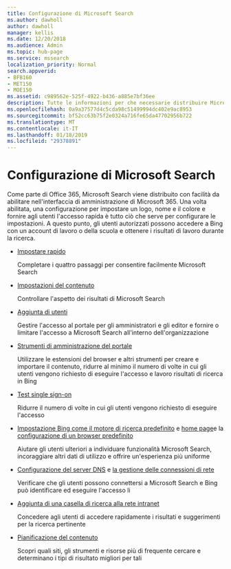 ```yaml
---
title: Configurazione di Microsoft Search
ms.author: dawholl
author: dawholl
manager: kellis
ms.date: 12/20/2018
ms.audience: Admin
ms.topic: hub-page
ms.service: mssearch
localization_priority: Normal
search.appverid:
- BFB160
- MET150
- MOE150
ms.assetid: c989562e-525f-4922-b436-a885e7bf36ee
description: Tutte le informazioni per che necessarie distribuire Microsoft Search all'organizzazione
ms.openlocfilehash: 0a9a37577d4c5cda98c51499994dc402e9ac8953
ms.sourcegitcommit: bf52cc63b75f2e0324a716fe65da47702956b722
ms.translationtype: MT
ms.contentlocale: it-IT
ms.lasthandoff: 01/18/2019
ms.locfileid: "29378891"
---
```

# <a name="set-up-microsoft-search"></a>Configurazione di Microsoft Search

Come parte di Office 365, Microsoft Search viene distribuito con facilità da abilitare nell'interfaccia di amministrazione di Microsoft 365. Una volta abilitata, una configurazione per impostare un logo, nome e il colore e fornire agli utenti l'accesso rapida è tutto ciò che serve per configurare le impostazioni. A questo punto, gli utenti autorizzati possono accedere a Bing con un account di lavoro o della scuola e ottenere i risultati di lavoro durante la ricerca.

- [Impostare rapido](quick-set-up.md)
    
    Completare i quattro passaggi per consentire facilmente Microsoft Search

- [Impostazioni del contenuto](content-settings.md)
    
    Controllare l'aspetto dei risultati di Microsoft Search
    
- [Aggiunta di utenti](add-users.md)
    
    Gestire l'accesso al portale per gli amministratori e gli editor e fornire o limitare l'accesso a Microsoft Search all'interno dell'organizzazione
    
- [Strumenti di amministrazione del portale](admin-portal-tools.md)
    
    Utilizzare le estensioni del browser e altri strumenti per creare e importare il contenuto, ridurre al minimo il numero di volte in cui gli utenti vengono richiesto di eseguire l'accesso e lavoro risultati di ricerca in Bing
    
- [Test single sign-on](test-single-sign-on.md)
    
    Ridurre il numero di volte in cui gli utenti vengono richiesto di eseguire l'accesso
    
- [Impostazione Bing come il motore di ricerca predefinito](set-default-search-engine.md) e [home page](set-default-homepage.md)e la [configurazione di un browser predefinito](set-default-browser.md)
    
    Aiutare gli utenti ulteriori a individuare funzionalità Microsoft Search, incoraggiare altri dati di utilizzo e offrire un'esperienza più uniforme
    
- [Configurazione del server DNS](advanced-dns-configuration.md) e [la gestione delle connessioni di rete](manage-network-connections.md)
    
    Verificare che gli utenti possono connettersi a Microsoft Search e Bing può identificare ed eseguire l'accesso li

- [Aggiunta di una casella di ricerca alla rete intranet](add-a-search-box-to-your-intranet-site.md)

    Concedere agli utenti di accedere rapidamente i risultati e suggerimenti per la ricerca pertinente

- [Pianificazione del contenuto](plan-your-content.md)
    
    Scopri quali siti, gli strumenti e risorse più di frequente cercare e determinano i tipi di risultato migliori per tali

  

